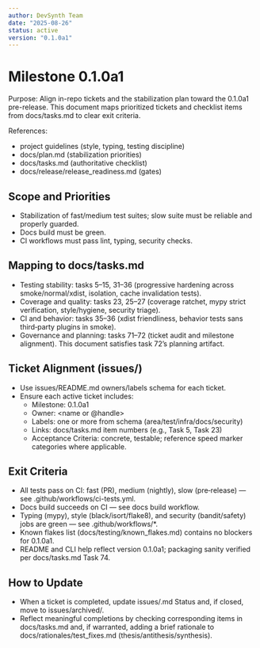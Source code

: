 ```yaml
---
author: DevSynth Team
date: "2025-08-26"
status: active
version: "0.1.0a1"
---
```

# Milestone 0.1.0a1

Purpose: Align in-repo tickets and the stabilization plan toward the 0.1.0a1 pre-release. This document maps prioritized tickets and checklist items from docs/tasks.md to clear exit criteria.

References:
- project guidelines (style, typing, testing discipline)
- docs/plan.md (stabilization priorities)
- docs/tasks.md (authoritative checklist)
- docs/release/release_readiness.md (gates)

## Scope and Priorities
- Stabilization of fast/medium test suites; slow suite must be reliable and properly guarded.
- Docs build must be green.
- CI workflows must pass lint, typing, security checks.

## Mapping to docs/tasks.md
- Testing stability: tasks 5–15, 31–36 (progressive hardening across smoke/normal/xdist, isolation, cache invalidation tests).
- Coverage and quality: tasks 23, 25–27 (coverage ratchet, mypy strict verification, style/hygiene, security triage).
- CI and behavior: tasks 35–36 (xdist friendliness, behavior tests sans third‑party plugins in smoke).
- Governance and planning: tasks 71–72 (ticket audit and milestone alignment). This document satisfies task 72’s planning artifact.

## Ticket Alignment (issues/)
- Use issues/README.md owners/labels schema for each ticket.
- Ensure each active ticket includes:
  - Milestone: 0.1.0a1
  - Owner: <name or @handle>
  - Labels: one or more from schema (area/test/infra/docs/security)
  - Links: docs/tasks.md item numbers (e.g., Task 5, Task 23)
  - Acceptance Criteria: concrete, testable; reference speed marker categories where applicable.

## Exit Criteria
- All tests pass on CI: fast (PR), medium (nightly), slow (pre‑release) — see .github/workflows/ci-tests.yml.
- Docs build succeeds on CI — see docs build workflow.
- Typing (mypy), style (black/isort/flake8), and security (bandit/safety) jobs are green — see .github/workflows/*.
- Known flakes list (docs/testing/known_flakes.md) contains no blockers for 0.1.0a1.
- README and CLI help reflect version 0.1.0a1; packaging sanity verified per docs/tasks.md Task 74.

## How to Update
- When a ticket is completed, update issues/<slug>.md Status and, if closed, move to issues/archived/.
- Reflect meaningful completions by checking corresponding items in docs/tasks.md and, if warranted, adding a brief rationale to docs/rationales/test_fixes.md (thesis/antithesis/synthesis).
